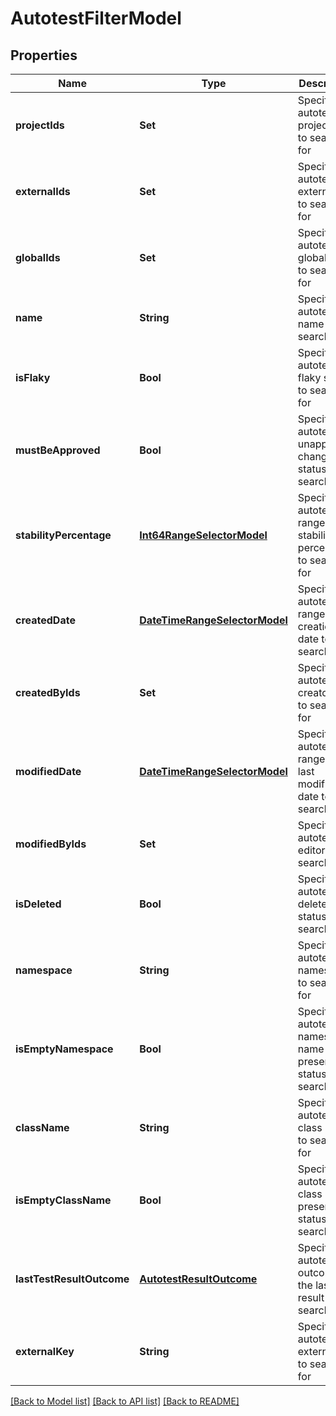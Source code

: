 # AutotestFilterModel

## Properties
Name | Type | Description | Notes
------------ | ------------- | ------------- | -------------
**projectIds** | **Set<UUID>** | Specifies an autotest projects IDs to search for | [optional] 
**externalIds** | **Set<String>** | Specifies an autotest external IDs to search for | [optional] 
**globalIds** | **Set<Int64>** | Specifies an autotest global IDs to search for | [optional] 
**name** | **String** | Specifies an autotest name to search for | [optional] 
**isFlaky** | **Bool** | Specifies an autotest flaky status to search for | [optional] 
**mustBeApproved** | **Bool** | Specifies an autotest unapproved changes status to search for | [optional] 
**stabilityPercentage** | [**Int64RangeSelectorModel**](Int64RangeSelectorModel.md) | Specifies an autotest range of stability percentage to search for | [optional] 
**createdDate** | [**DateTimeRangeSelectorModel**](DateTimeRangeSelectorModel.md) | Specifies an autotest range of creation date to search for | [optional] 
**createdByIds** | **Set<UUID>** | Specifies an autotest creator IDs to search for | [optional] 
**modifiedDate** | [**DateTimeRangeSelectorModel**](DateTimeRangeSelectorModel.md) | Specifies an autotest range of last modification date to search for | [optional] 
**modifiedByIds** | **Set<UUID>** | Specifies an autotest last editor IDs to search for | [optional] 
**isDeleted** | **Bool** | Specifies an autotest deleted status to search for | [optional] 
**namespace** | **String** | Specifies an autotest namespace to search for | [optional] 
**isEmptyNamespace** | **Bool** | Specifies an autotest namespace name presence status to search for | [optional] 
**className** | **String** | Specifies an autotest class name to search for | [optional] 
**isEmptyClassName** | **Bool** | Specifies an autotest class name presence status to search for | [optional] 
**lastTestResultOutcome** | [**AutotestResultOutcome**](AutotestResultOutcome.md) | Specifies an autotest outcome of the last test result to search for | [optional] 
**externalKey** | **String** | Specifies an autotest external key to search for | [optional] 

[[Back to Model list]](../README.md#documentation-for-models) [[Back to API list]](../README.md#documentation-for-api-endpoints) [[Back to README]](../README.md)


